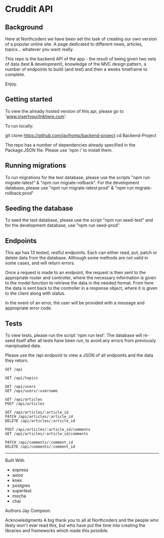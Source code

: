 # Cruddit API

## Background

Here at Northcoders we have been set the task of creating our own version of a popular online site. A page dedicated to different news, articles, topics... whatever you want really. 

This repo is the backend API of the app - the result of being given two sets of data (test & development), knowledge of the MVC design pattern, a number of endpoints to build (and test) and then a weeks timeframe to complete.

Enjoy. 

## Getting started

To view the already hosted version of this api, please go to 'www.insertyourlinkhere.com'.

To run locally:

git clone https://github.com/jayfromp/backend-project
cd Backend-Project

The repo has a number of dependencies already specified in the Package.JSON file. Please use 'npm i' to install them.

## Running migrations
 To run migrations for the test database, please use the scripts "npm run migrate-latest" & "npm run migrate-rollback". For the development database, please use "npm run migrate-latest:prod" & "npm run migrate-rollback:prod"

## Seeding the database 

To seed the test database, please use the script "npm run seed-test" and for the development database, use "npm run seed-prod".

## Endpoints
This api has 13 tested, restful endpoints. Each can either read, put, patch or delete data from the database. Although some methods are not valid in some cases, and will return errors. 

Once a request is made to an endpoint, the request is then sent to the appropriate router and controller, where the necessary information is given to the model function to retrieve the data in the needed format. From here the data is sent back to the controller in a response object, where it is given to the client along with status.

In the event of an error, the user will be provided with a message and appropriate error code.

## Tests
To view tests, please run the script 'npm run test'. The database will re-seed itself after all tests have been run, to avoid any errors from previously manipluated data.

Please use the /api endpoint to view a JSON of all endpoints and the data they return.

```
GET /api

GET /api/topics

GET /api/users
GET /api/users/:username

GET /api/articles
POST /api/articles

GET /api/articles/:article_id
PATCH /api/articles/:article_id
DELETE /api/articles/:article_id

POST /api/articles/:article_id/comments
GET /api/articles/:article_id/comments

PATCH /api/comments/:comment_id
DELETE /api/comments/:comment_id

```

---

Built With
- express
- axios
- knex
- postgres
- supertest
- mocha
- chai


Authors
Jay Compson. 

Acknowledgments
A big thank you to all at Northcoders and the people who likely won't ever read this, but who have put the time into creating the libraries and frameworks which made this possible. 

